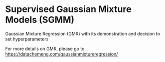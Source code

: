 # Supervised Gaussian Mixture Models (SGMM)
Gaussian Mixture Regression (GMR) with its demonstration and decision to set hyperparameters

For more details on GMR, please go to https://datachemeng.com/gaussianmixtureregression/
